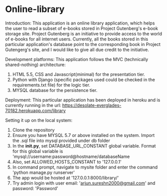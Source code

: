 # Online-library

Introduction:
This application is an online library application, which helps the user to read a subset of e-books stored in Project Gutenberg's e-book storage site. Project Gutenberg is an initiative to provide access to the world of e-books for all internet users. Currently, all the books stored in this particular application's database point to the corresponding book in Project Gutengerg's site, and I would like to give all due credit to the initiative.


Development platforms:
This application follows the MVC (technically shared-nothing) architecture:
1. HTML 5.5, CSS and Javascript(minimal) for the presentation tier.
2. Python with Django (specific packages used could be checked in the requirements.txt file) for the logic tier.
3. MYSQL database for the persistence tier.


Deployment:
This particular application has been deployed in heroku and is currently running in the url: https://desolate-everglades-70182.herokuapp.com/library


Setting it up on the local system:
1. Clone the repository
2. Ensure you have MYSQL 5.7 or above installed on the system. Import the .sql file into mysql provided under db folder
3. In the __init.py__, set DATABASE_URL_CONSTANT global variable. Format for this global variable is 'mysql://username:password@hostname/databaseName
4. Also, set ALLOWED_HOSTS_CONSTANT to '127.0.0.1'
5. In command prompt, navigate to mysite folder and enter the command 'python manage.py runserver'
6. The app would be hosted at '127.0.0.1:8000/library/'
7. Try admin login with user email: 'arjun.sureshn2000@gmail.com' and password: 'Password'
